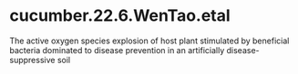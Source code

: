 # cucumber.22.6.WenTao.etal
The active oxygen species explosion of host plant stimulated by beneficial bacteria dominated to disease prevention in an artificially disease-suppressive soil
